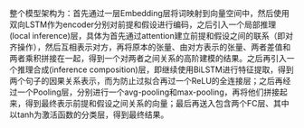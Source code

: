 整个模型架构为：首先通过一层Embedding层将词映射到向量空间中，然后使用双向LSTM作为encoder分别对前提和假设进行编码，之后引入一个局部推理(local inference)层，具体为首先通过attention建立前提和假设之间的联系（即对齐操作），然后互相表示对方，再将原本的张量、由对方表示的张量、两者差值和两者乘积拼接在一起，得到一个对两者之间关系的高阶建模的结果。之后再引入一个推理合成(inference composition)层，即继续使用BiLSTM进行特征提取，得到两个句子的因果关系表示，而为防止过拟合再过一个ReLU的全连接层；之后再经过一个Pooling层，分别进行一个avg-pooling和max-pooling，再将他们拼接起来，得到最终表示前提和假设之间关系的向量；最后再送入包含两个FC层、其中以tanh为激活函数的分类层，得到最终结果。


